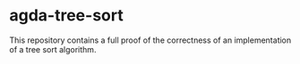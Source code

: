 # agda-tree-sort

This repository contains a full proof of the correctness of an implementation of a tree sort algorithm.
